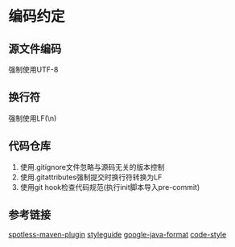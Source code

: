 # 编码约定
## 源文件编码
强制使用UTF-8
## 换行符
强制使用LF(\n)
## 代码仓库
1. 使用.gitignore文件忽略与源码无关的版本控制
2. 使用.gitattributes强制提交时换行符转换为LF
3. 使用git hook检查代码规范(执行init脚本导入pre-commit)
## 参考链接
[spotless-maven-plugin](https://github.com/diffplug/spotless/tree/main/plugin-maven#line-endings-and-encodings-invisible-stuff)
[styleguide](https://github.com/google/styleguide)
[google-java-format](https://github.com/google/google-java-format)
[code-style](https://insights.thoughtworks.cn/save-java-code-style-obsessive-compulsive-disorder)